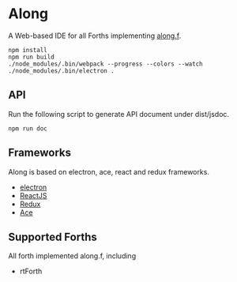 # Along #
A Web-based IDE for all Forths implementing [along.f](doc/along.f.md).

    npm install
    npm run build
    ./node_modules/.bin/webpack --progress --colors --watch
    ./node_modules/.bin/electron .

## API

Run the following script to generate API document under dist/jsdoc.

    npm run doc

## Frameworks

Along is based on electron, ace, react and redux frameworks.

* [electron](https://github.com/atom/electron)
* [ReactJS](https://facebook.github.io/react/)
* [Redux](http://redux.js.org)
* [Ace](https://ace.c9.io)

## Supported Forths

All forth implemented along.f, including

* rtForth

